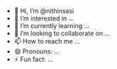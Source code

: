 - 👋 Hi, I’m @nithinsasi
- 👀 I’m interested in ...
- 🌱 I’m currently learning ...
- 💞️ I’m looking to collaborate on ...
- 📫 How to reach me ...
- 😄 Pronouns: ...
- ⚡ Fun fact: ...

<!---
nithinsasi/nithinsasi is a ✨ special ✨ repository because its `README.md` (this file) appears on your GitHub profile.
You can click the Preview link to take a look at your changes.
--->

